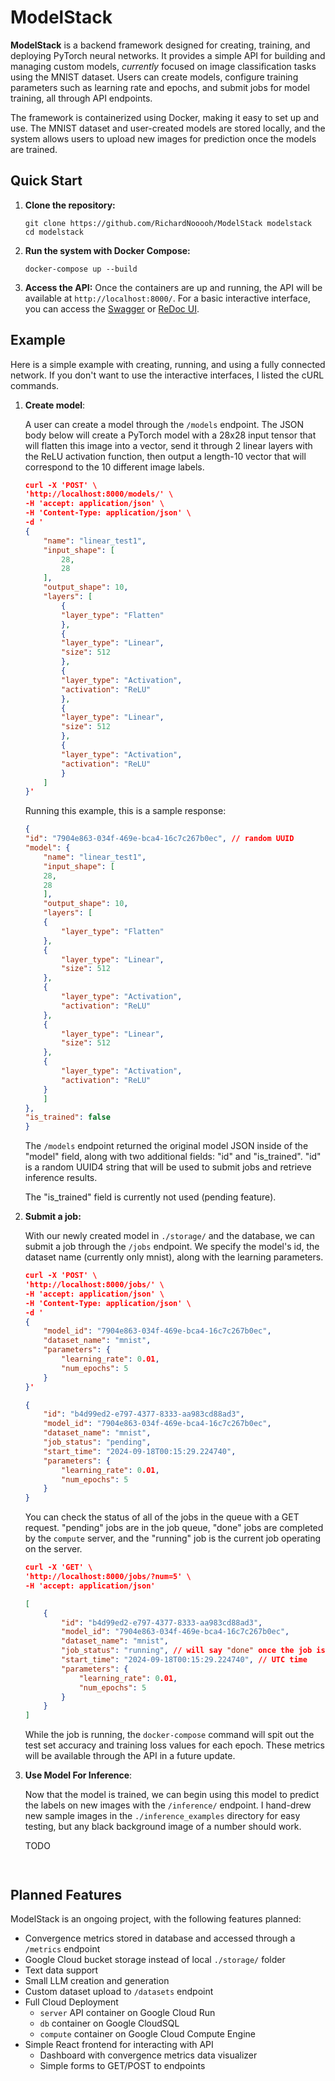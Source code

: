 # ModelStack

**ModelStack** is a backend framework designed for creating, training, and deploying PyTorch neural networks. It provides a simple API for building and managing custom models, *currently* focused on image classification tasks using the MNIST dataset. Users can create models, configure training parameters such as learning rate and epochs, and submit jobs for model training, all through API endpoints.

The framework is containerized using Docker, making it easy to set up and use. The MNIST dataset and user-created models are stored locally, and the system allows users to upload new images for prediction once the models are trained.

## Quick Start

1. **Clone the repository:**
    ```
    git clone https://github.com/RichardNooooh/ModelStack modelstack
    cd modelstack
    ```
2. **Run the system with Docker Compose:**
    ```
    docker-compose up --build
    ```
3. **Access the API:** Once the containers are up and running, the API will be available at `http://localhost:8000/`. For a basic interactive interface, you can access the [Swagger](http://localhost:8000/docs) or [ReDoc UI](http://localhost:8000/redoc).

## Example

Here is a simple example with creating, running, and using a fully connected network. If you don't want to use the interactive interfaces, I listed the cURL commands.

1. **Create model**:
    
    A user can create a model through the `/models` endpoint. The JSON body below will create a PyTorch model with a 28x28 input tensor that will flatten this image into a vector, send it through 2 linear layers with the ReLU activation function, then output a length-10 vector that will correspond to the 10 different image labels.

    ```json
    curl -X 'POST' \
    'http://localhost:8000/models/' \
    -H 'accept: application/json' \
    -H 'Content-Type: application/json' \
    -d '
    {
        "name": "linear_test1",
        "input_shape": [
            28,
            28
        ],
        "output_shape": 10,
        "layers": [
            {
            "layer_type": "Flatten"
            },
            {
            "layer_type": "Linear",
            "size": 512
            },
            {
            "layer_type": "Activation",
            "activation": "ReLU"
            },
            {
            "layer_type": "Linear",
            "size": 512
            },
            {
            "layer_type": "Activation",
            "activation": "ReLU"
            }
        ]
    }'
    ```
    Running this example, this is a sample response:
    ```json
    {
    "id": "7904e863-034f-469e-bca4-16c7c267b0ec", // random UUID
    "model": {
        "name": "linear_test1",
        "input_shape": [
        28,
        28
        ],
        "output_shape": 10,
        "layers": [
        {
            "layer_type": "Flatten"
        },
        {
            "layer_type": "Linear",
            "size": 512
        },
        {
            "layer_type": "Activation",
            "activation": "ReLU"
        },
        {
            "layer_type": "Linear",
            "size": 512
        },
        {
            "layer_type": "Activation",
            "activation": "ReLU"
        }
        ]
    },
    "is_trained": false
    }
    ```

    The `/models` endpoint returned the original model JSON inside of the "model" field, along with two additional fields: "id" and "is_trained". "id" is a random UUID4 string that will be used to submit jobs and retrieve inference results. 
    
    The "is_trained" field is currently not used (pending feature).

2. **Submit a job:**

    With our newly created model in `./storage/` and the database, we can submit a job through the `/jobs` endpoint. We specify the model's id, the dataset name (currently only mnist), along with the learning parameters.

    ```json
    curl -X 'POST' \
    'http://localhost:8000/jobs/' \
    -H 'accept: application/json' \
    -H 'Content-Type: application/json' \
    -d '
    {
        "model_id": "7904e863-034f-469e-bca4-16c7c267b0ec",
        "dataset_name": "mnist",
        "parameters": {
            "learning_rate": 0.01,
            "num_epochs": 5
        }
    }'
    ```

    ```json
    {
        "id": "b4d99ed2-e797-4377-8333-aa983cd88ad3",
        "model_id": "7904e863-034f-469e-bca4-16c7c267b0ec",
        "dataset_name": "mnist",
        "job_status": "pending",
        "start_time": "2024-09-18T00:15:29.224740",
        "parameters": {
            "learning_rate": 0.01,
            "num_epochs": 5
        }
    }
    ```

    You can check the status of all of the jobs in the queue with a GET request. "pending" jobs are in the job queue, "done" jobs are completed by the `compute` server, and the "running" job is the current job operating on the server.
    ```json
    curl -X 'GET' \
    'http://localhost:8000/jobs/?num=5' \
    -H 'accept: application/json'
    ```
    ```json
    [
        {
            "id": "b4d99ed2-e797-4377-8333-aa983cd88ad3",
            "model_id": "7904e863-034f-469e-bca4-16c7c267b0ec",
            "dataset_name": "mnist",
            "job_status": "running", // will say "done" once the job is completed
            "start_time": "2024-09-18T00:15:29.224740", // UTC time
            "parameters": {
                "learning_rate": 0.01,
                "num_epochs": 5
            }
        }
    ]
    ```

    While the job is running, the `docker-compose` command will spit out the test set accuracy and training loss values for each epoch. These metrics will be available through the API in a future update.

3. **Use Model For Inference**:
    
    Now that the model is trained, we can begin using this model to predict the labels on new images with the `/inference/` endpoint. I hand-drew new sample images in the `./inference_examples` directory for easy testing, but any black background image of a number should work.

    TODO
    ```json

    ```

    ```json

    ```

## Planned Features

ModelStack is an ongoing project, with the following features planned:

- Convergence metrics stored in database and accessed through a `/metrics` endpoint
- Google Cloud bucket storage instead of local `./storage/` folder
- Text data support
- Small LLM creation and generation
- Custom dataset upload to `/datasets` endpoint
- Full Cloud Deployment
    - `server` API container on Google Cloud Run
    - `db` container on Google CloudSQL
    - `compute` container on Google Cloud Compute Engine
- Simple React frontend for interacting with API
    - Dashboard with convergence metrics data visualizer
    - Simple forms to GET/POST to endpoints

